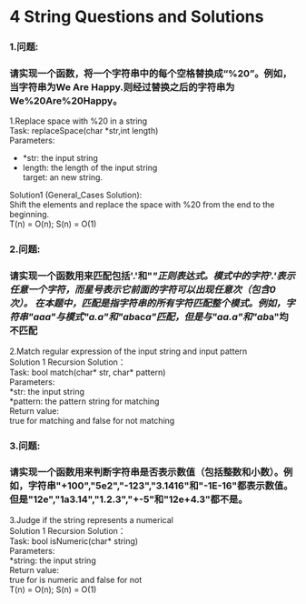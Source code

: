 4 String Questions and Solutions
====

### 1.问题:<br/>
### 请实现一个函数，将一个字符串中的每个空格替换成“%20”。例如，当字符串为We Are Happy.则经过替换之后的字符串为We%20Are%20Happy。<br/>

1.Replace space with %20 in a string <br/>
Task: replaceSpace(char *str,int length)<br/>
Parameters:<br/>
+ *str: the input string<br/>
+ length: the length of the input string<br/>
target:  an new string.<br/> 

Solution1 (General_Cases Solution):<br/>
Shift the elements and replace the space with %20 from the end to the beginning.<br/>
T(n) = O(n); S(n) = O(1)<br/>

### 2.问题:<br/>
### 请实现一个函数用来匹配包括'.'和"*"正则表达式。模式中的字符'.'表示任意一个字符，而星号表示它前面的字符可以出现任意次（包含0次）。 在本题中，匹配是指字符串的所有字符匹配整个模式。例如，字符串"aaa"与模式"a.a"和"ab*ac*a"匹配，但是与"aa.a"和"ab*a"均不匹配 <br/>

2.Match regular expression of the input string and input pattern<br/>
Solution 1 Recursion Solution：<br/>
Task: bool match(char* str, char* pattern)<br/>
Parameters:<br/>
         *str: the input string<br/>
         *pattern: the pattern string for matching<br/>
Return value:<br/>
         true for matching and false for not matching<br/>
         
### 3.问题:<br/>
### 请实现一个函数用来判断字符串是否表示数值（包括整数和小数）。例如，字符串"+100","5e2","-123","3.1416"和"-1E-16"都表示数值。 但是"12e","1a3.14","1.2.3","+-5"和"12e+4.3"都不是。 <br/>

3.Judge if the string represents a numerical<br/>
Solution 1 Recursion Solution：<br/>
Task: bool isNumeric(char* string)<br/>
Parameters:<br/>
         *string: the input string<br/>
Return value:<br/>
         true for is numeric and false for not<br/>
T(n) = O(n); S(n) = O(1)<br/>
